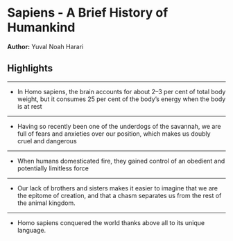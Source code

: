 # Sapiens - A Brief History of Humankind  
**Author:** Yuval Noah Harari

## Highlights

---

- In Homo sapiens, the brain accounts for about 2–3 per cent of total body weight, but it consumes 25 per cent of the body’s energy when the body is at rest

---

- Having so recently been one of the underdogs of the savannah, we are full of fears and anxieties over our position, which makes us doubly cruel and dangerous

---

- When humans domesticated fire, they gained control of an obedient and potentially limitless force

---

- Our lack of brothers and sisters makes it easier to imagine that we are the epitome of creation, and that a chasm separates us from the rest of the animal kingdom.

---

- Homo sapiens conquered the world thanks above all to its unique language.

